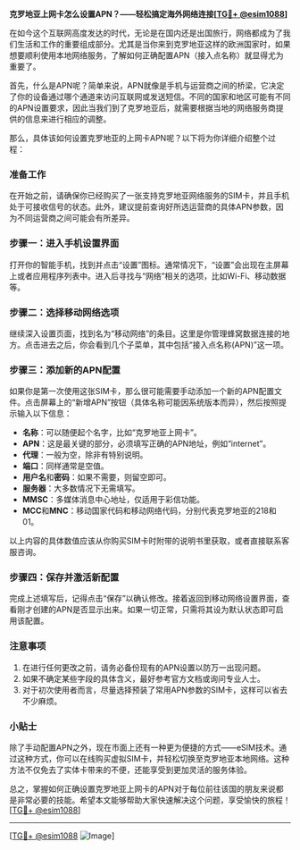 **克罗地亚上网卡怎么设置APN？——轻松搞定海外网络连接[[TG💪+ @esim1088](https://t.me/s/esim1088)]**

在如今这个互联网高度发达的时代，无论是在国内还是出国旅行，网络都成为了我们生活和工作的重要组成部分。尤其是当你来到克罗地亚这样的欧洲国家时，如果想要顺利使用本地网络服务，了解如何正确配置APN（接入点名称）就显得尤为重要了。

首先，什么是APN呢？简单来说，APN就像是手机与运营商之间的桥梁，它决定了你的设备通过哪个通道来访问互联网或发送短信。不同的国家和地区可能有不同的APN设置要求，因此当我们到了克罗地亚后，就需要根据当地的网络服务商提供的信息来进行相应的调整。

那么，具体该如何设置克罗地亚的上网卡APN呢？以下将为你详细介绍整个过程：

### 准备工作

在开始之前，请确保你已经购买了一张支持克罗地亚网络服务的SIM卡，并且手机处于可接收信号的状态。此外，建议提前查询好所选运营商的具体APN参数，因为不同运营商之间可能会有所差异。

### 步骤一：进入手机设置界面

打开你的智能手机，找到并点击“设置”图标。通常情况下，“设置”会出现在主屏幕上或者应用程序列表中。进入后寻找与“网络”相关的选项，比如Wi-Fi、移动数据等。

### 步骤二：选择移动网络选项

继续深入设置页面，找到名为“移动网络”的条目。这里是你管理蜂窝数据连接的地方。点击进去之后，你会看到几个子菜单，其中包括“接入点名称(APN)”这一项。

### 步骤三：添加新的APN配置

如果你是第一次使用这张SIM卡，那么很可能需要手动添加一个新的APN配置文件。点击屏幕上的“新增APN”按钮（具体名称可能因系统版本而异），然后按照提示输入以下信息：

- **名称**：可以随便起个名字，比如“克罗地亚上网卡”。
- **APN**：这是最关键的部分，必须填写正确的APN地址，例如“internet”。
- **代理**：一般为空，除非有特别说明。
- **端口**：同样通常是空值。
- **用户名**和**密码**：如果不需要，则留空即可。
- **服务器**：大多数情况下无需填写。
- **MMSC**：多媒体消息中心地址，仅适用于彩信功能。
- **MCC**和**MNC**：移动国家代码和移动网络代码，分别代表克罗地亚的218和01。

以上内容的具体数值应该从你购买SIM卡时附带的说明书里获取，或者直接联系客服咨询。

### 步骤四：保存并激活新配置

完成上述填写后，记得点击“保存”以确认修改。接着返回到移动网络设置界面，查看刚才创建的APN是否显示出来。如果一切正常，只需将其设为默认状态即可启用该配置。

### 注意事项

1. 在进行任何更改之前，请务必备份现有的APN设置以防万一出现问题。
2. 如果不确定某些字段的具体含义，最好参考官方文档或询问专业人士。
3. 对于初次使用者而言，尽量选择预装了常用APN参数的SIM卡，这样可以省去不少麻烦。

### 小贴士

除了手动配置APN之外，现在市面上还有一种更为便捷的方式——eSIM技术。通过这种方式，你可以在线购买虚拟SIM卡，并轻松切换至克罗地亚本地网络。这种方法不仅免去了实体卡带来的不便，还能享受到更加灵活的服务体验。

总之，掌握如何正确设置克罗地亚上网卡的APN对于每位前往该国的朋友来说都是非常必要的技能。希望本文能够帮助大家快速解决这个问题，享受愉快的旅程！[[TG💪+ @esim1088](https://t.me/s/esim1088)]

---

[[TG💪+ @esim1088](https://t.me/s/esim1088) ![Image](https://i.postimg.cc/4NQfJmqS/Snipaste-2025-05-13-00-14-12.png)]